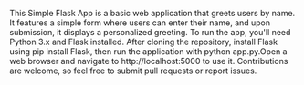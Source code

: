 This Simple Flask App is a basic web application that greets users by name. It features a simple form where users 
can enter their name, and upon submission, it displays a personalized greeting. To run the app, you'll need Python 3.x and
Flask installed. After cloning the repository, install Flask using pip install Flask, then run the application with 
python app.py.Open a web browser and navigate to http://localhost:5000 to use it. Contributions are welcome,
so feel free to submit pull requests or report issues.

